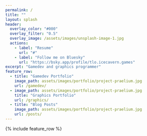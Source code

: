 ```yaml
---
permalink: /
title: ""
layout: splash
header:
  overlay_color: "#000"
  overlay_filter: "0.5"
  overlay_image: /assets/images/unsplash-image-1.jpg
  actions:
    - label: "Resume"
      url: "#"
    - label: "Follow me on Bluesky"
      url: "https://bsky.app/profile/tlo.icecavern.games"
excerpt: "Gamedev and graphics programmer"
feature_row:
  - title: "Gamedev Portfolio"
    image_path: assets/images/portfolio/project-praelium.jpg
    url: /gamedev/
  - image_path: assets/images/portfolio/project-praelium.jpg
    title: "Graphics Portfolio"
    url: /graphics/
  - title: "Blog Posts"
    image_path: assets/images/portfolio/project-praelium.jpg
    url: /posts/
---
```

{% include feature_row %}